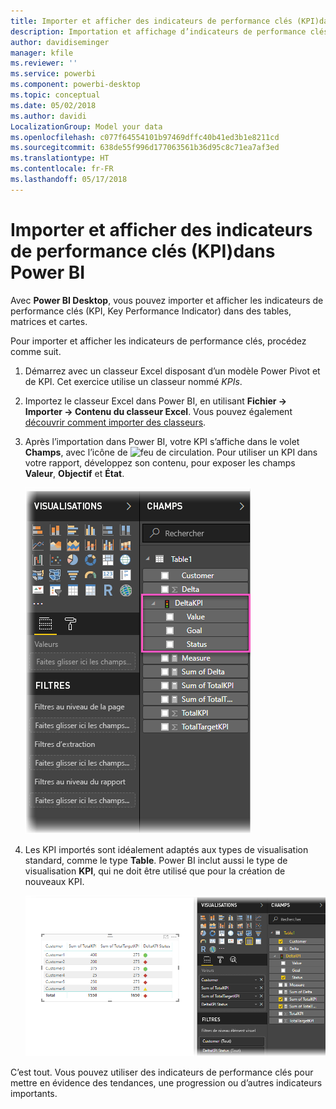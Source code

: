 ```yaml
---
title: Importer et afficher des indicateurs de performance clés (KPI)dans Power BI
description: Importation et affichage d’indicateurs de performance clés (KPI)
author: davidiseminger
manager: kfile
ms.reviewer: ''
ms.service: powerbi
ms.component: powerbi-desktop
ms.topic: conceptual
ms.date: 05/02/2018
ms.author: davidi
LocalizationGroup: Model your data
ms.openlocfilehash: c077f64554101b97469dffc40b41ed3b1e8211cd
ms.sourcegitcommit: 638de55f996d177063561b36d95c8c71ea7af3ed
ms.translationtype: HT
ms.contentlocale: fr-FR
ms.lasthandoff: 05/17/2018
---
```

# <a name="import-and-display-kpis-in-power-bi"></a>Importer et afficher des indicateurs de performance clés (KPI)dans Power BI
Avec **Power BI Desktop**, vous pouvez importer et afficher les indicateurs de performance clés (KPI, Key Performance Indicator) dans des tables, matrices et cartes.

Pour importer et afficher les indicateurs de performance clés, procédez comme suit.

1. Démarrez avec un classeur Excel disposant d’un modèle Power Pivot et de KPI. Cet exercice utilise un classeur nommé *KPIs*.

1. Importez le classeur Excel dans Power BI, en utilisant **Fichier -> Importer -> Contenu du classeur Excel**. Vous pouvez également [découvrir comment importer des classeurs](desktop-import-excel-workbooks.md). 

1. Après l’importation dans Power BI, votre KPI s’affiche dans le volet **Champs**, avec l’icône de ![feu de circulation](media/desktop-import-and-display-kpis/traffic.png). Pour utiliser un KPI dans votre rapport, développez son contenu, pour exposer les champs **Valeur**, **Objectif** et **État**.

    ![](media/desktop-import-and-display-kpis/desktoppreviewfeatureon2.png)

1. Les KPI importés sont idéalement adaptés aux types de visualisation standard, comme le type **Table**. Power BI inclut aussi le type de visualisation **KPI**, qui ne doit être utilisé que pour la création de nouveaux KPI.
   
    ![](media/desktop-import-and-display-kpis/desktoppreviewfeatureon3.png)

C’est tout. Vous pouvez utiliser des indicateurs de performance clés pour mettre en évidence des tendances, une progression ou d’autres indicateurs importants.
